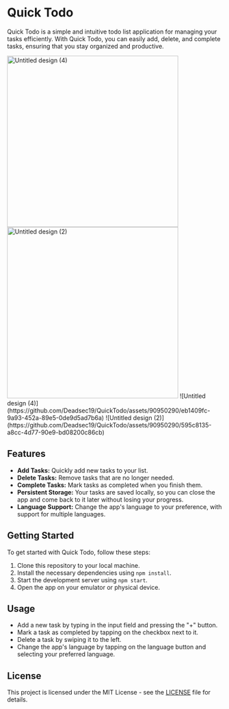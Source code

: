 # Quick Todo

Quick Todo is a simple and intuitive todo list application for managing your tasks efficiently. With Quick Todo, you can easily add, delete, and complete tasks, ensuring that you stay organized and productive.

<img src="https://github.com/Deadsec19/QuickTodo/assets/90950290/53eccf73-cd99-41f1-9b7a-a14a7b2a8e1e" alt="Untitled design (4)" width="400">
<img src="https://github.com/Deadsec19/QuickTodo/assets/90950290/40e06a39-7436-4dba-8c36-25290233ca46" alt="Untitled design (2)" width="400">
![Untitled design (4)](https://github.com/Deadsec19/QuickTodo/assets/90950290/eb1409fc-9a93-452a-89e5-0de9d5ad7b6a)
![Untitled design (2)](https://github.com/Deadsec19/QuickTodo/assets/90950290/595c8135-a8cc-4d77-90e9-bd08200c86cb)

## Features

- **Add Tasks:** Quickly add new tasks to your list.
- **Delete Tasks:** Remove tasks that are no longer needed.
- **Complete Tasks:** Mark tasks as completed when you finish them.
- **Persistent Storage:** Your tasks are saved locally, so you can close the app and come back to it later without losing your progress.
- **Language Support:** Change the app's language to your preference, with support for multiple languages.

## Getting Started

To get started with Quick Todo, follow these steps:

1. Clone this repository to your local machine.
2. Install the necessary dependencies using `npm install`.
3. Start the development server using `npm start`.
4. Open the app on your emulator or physical device.

## Usage

- Add a new task by typing in the input field and pressing the "+" button.
- Mark a task as completed by tapping on the checkbox next to it.
- Delete a task by swiping it to the left.
- Change the app's language by tapping on the language button and selecting your preferred language.

## License

This project is licensed under the MIT License - see the [LICENSE](LICENSE) file for details.
